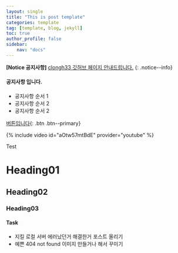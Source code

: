 ```yaml
---
layout: single
title: "This is post template"
categories: template
tag: [template, blog, jekyll]
toc: true
author_profile: false
sidebar:
    nav: "docs"
---
```


**[Notice 공지사항]** [clongh33 깃허브 페이지 안내드립니다.](https://github.com/clongh33)
{: .notice--info}

<div class="notice--info">
    <h4>공지사항 입니다.</h4>
    <ul>
        <li>공지사항 순서 1</li>
        <li>공지사항 순서 2</li>
        <li>공지사항 순서 2</li>
    </ul>
</div>

[버튼입니다](https://google.com){: .btn .btn--primary}

{% include video id="aOtw57mtBdE" provider="youtube" %}

Test

# Heading01

## Heading02 

### Heading03

#### Task

- 지킬 로컬 서버 에러났던거 해결한거 포스트 올리기
- 예쁜 404 not found 이미지 만들거나 해서 꾸미기 